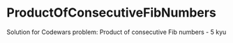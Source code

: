 # ProductOfConsecutiveFibNumbers
Solution for Codewars problem: Product of consecutive Fib numbers - 5 kyu

